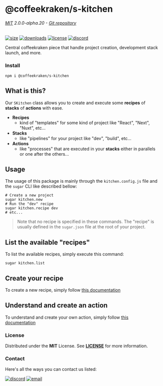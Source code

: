 <!-- This file has been generated using
     the "@coffeekraken/s-markdown-builder" package.
     !!! Do not edit it directly... -->


<!-- header -->
# @coffeekraken/s-kitchen

###### [MIT](./license) 2.0.0-alpha.20 - [Git repository]()

<!-- shields -->
[![size](https://shields.io/bundlephobia/min/@coffeekraken/s-kitchen?style=for-the-badge)](https://www.npmjs.com/package/@coffeekraken/s-kitchen)
[![downloads](https://shields.io/npm/dm/@coffeekraken/s-kitchen?style=for-the-badge)](https://www.npmjs.com/package/@coffeekraken/s-kitchen)
[![license](https://shields.io/npm/l/@coffeekraken/s-kitchen?style=for-the-badge)](./LICENSE)
[![discord](https://img.shields.io/discord/940362961682333767?color=5100FF&amp;label=Join%20us%20on%20Discord&amp;style=for-the-badge)](https://discord.gg/HzycksDJ)

<!-- description -->
Central coffeekraken piece that handle project creation, development stack launch, and more.

<!-- install -->
### Install

```shell
npm i @coffeekraken/s-kitchen

```

<!-- body -->

<!--
/**
* @name            README
* @namespace       doc
* @type            Markdown
* @platform        md
* @status          stable
* @menu            Documentation           /doc/readme
*
* @since           2.0.0
* @author    Olivier Bossel <olivier.bossel@gmail.com> (https://coffeekraken.io)
*/
-->

## What is this?

Our `SKitchen` class allows you to create and execute some **recipes** of **stacks** of **actions** with ease.

-   **Recipes**
    -   kind of "templates" for some kind of project like "React", "Next", "Nuxt", etc...
-   **Stacks**
    -   like "pipelines" for your project like "dev", "build", etc...
-   **Actions**
    -   like "processes" that are executed in your **stacks** either in parallels or one after the others...

## Usage

The usage of this package is mainly through the `kitchen.config.js` file and the `sugar` CLI like described bellow:

```shell
# Create a new project
sugar kitchen.new
# Run the "dev" recipe
sugar kitchen.recipe dev
# etc...

```

> Note that no recipe is specified in these commands. The "recipe" is usually defined in the `sugar.json` file at the root of your project.

## List the available "recipes"

To list the available recipes, simply execute this command:

```shell
sugar kitchen.list

```

## Create your recipe

To create a new recipe, simply follow [this documentation](/doc/recipes/create-your-recipe)

## Understand and create an action

To understand and create your own action, simply follow [this documentation](/doc/recipes/create-your-recipe4)


<!-- license -->
### License

Distributed under the **MIT** License. See **[LICENSE](./license)** for more information.

<!-- contact -->
### Contact

Here's all the ways you can contact us listed:

[![discord](https://img.shields.io/badge/Join%20us%20on%20discord-Join-blueviolet?style=[config.shieldsio.style]&amp;logo=discord)](https://discord.gg/HzycksDJ)
[![email](https://img.shields.io/badge/Email%20us-Go-green?style=[config.shieldsio.style]&amp;logo=Mail.Ru)](mailto:olivier.bossel@gmail.com)

